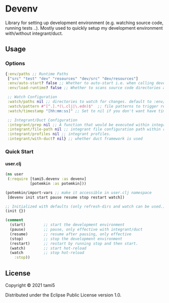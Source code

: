 # Devenv

Library for setting up development environment (e.g. watching source code, running tests ..).
Mostly used to quickly setup my development environment with/without integrant/duct.

## Usage

### Options

```clojure
{:env/paths ;; Runtime Paths
 ["src" "test" "dev" "resources" "dev/src" "dev/resources"]
 :env/auto-start? false ;; Whether to auto-start i.e. when calling devenv/init, call devenv/start
 :env/load-runtime? false ;; Whether to scans source code directories and loads them in dependency order at startup

 ;; Watch Configuration
 :watch/paths nil ;; directories to watch for changes. default to :env/paths
 :watch/pattern #"[^.].*(\.clj|\.edn)$"  ;; file patterns to trigger reload on write
 :watch/timestamp "[hh:mm:ss]" ;; Set to nil if you don't want have timestamp with each library action.

 ;; Integrant/Duct Configuration
 :integrant/prep nil ;; A function that would be executed within integrant.repl/set-prep!
 :integrant/file-path nil ;; integrant file configuration path within runtime paths.
 :integrant/profiles nil ;; integrant profiles.
 :integrant/with-duct? nil} ;; whether duct framework is used
```

### Quick Start

#### user.clj

```clojure
(ns user
 (:require [tami5.devenv :as devenv]
           [potemkin :as potemkin]))

(potemkin/import-vars ;; make it accessible in user.clj namespace
 [devenv init start pause resume stop restart watch])

;; Initialized with defaults (only refresh-dirs and watch can be used.)
(init {})

(comment
  (start)        ;; start the development environment
  (pause)        ;; pause, only effective with integrant/duct
  (resume)       ;; resume after pausing, only effective
  (stop)         ;; stop the development environment
  (restart)      ;; restart by running stop and then start.
  (watch)        ;; start hot-reload
  (watch         ;; stop hot-reload
    :stop))
```

## License

Copyright © 2021 tami5

Distributed under the Eclipse Public License version 1.0.
